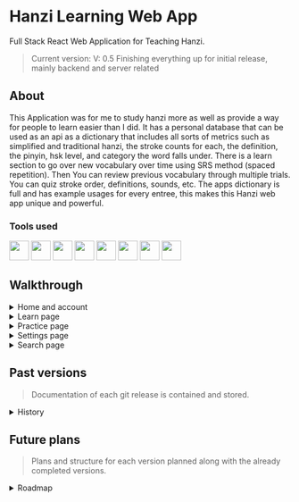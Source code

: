 # Hanzi Learning Web App
Full Stack React Web Application for Teaching Hanzi.
> Current version: V: 0.5 Finishing everything up for initial release, mainly backend and server related

## About
This Application was for me to study hanzi more as well as provide a way for people to learn easier than I did. It has a personal database that can be used as an api as a dictionary that includes all sorts of metrics such as simplified and traditional hanzi, the stroke counts for each, the definition, the pinyin, hsk level, and category the word falls under. There is a learn section to go over new vocabulary over time using SRS method (spaced repetition). Then You can review previous vocabulary through multiple trials. You can quiz stroke order, definitions, sounds, etc. The apps dictionary is full and has example usages for every entree, this makes this Hanzi web app unique and powerful.
### Tools used
<p float="left">
  <img src="https://cdn.jsdelivr.net/gh/devicons/devicon@latest/icons/vitejs/vitejs-original.svg" width="35"/>
  <img src="https://cdn.jsdelivr.net/gh/devicons/devicon@latest/icons/react/react-original.svg" width="35">
  <img src="https://cdn.jsdelivr.net/gh/devicons/devicon@latest/icons/nodejs/nodejs-original.svg" width="35"/>
  <img src="https://cdn.jsdelivr.net/gh/devicons/devicon@latest/icons/typescript/typescript-original.svg" width="35"> 
  <img src="https://cdn.jsdelivr.net/gh/devicons/devicon@latest/icons/javascript/javascript-original.svg" width="35"> 
  <img src="https://cdn.jsdelivr.net/gh/devicons/devicon@latest/icons/html5/html5-original.svg" width="35"/>
  <img src="https://cdn.jsdelivr.net/gh/devicons/devicon@latest/icons/css3/css3-original.svg" width="35"/>
  <img src="https://cdn.jsdelivr.net/gh/devicons/devicon@latest/icons/nginx/nginx-original.svg" width="35"/>
</p>

## Walkthrough
<details><summary>Home and account</summary>
  <img src="https://github.com/EthanNgit/HanziWebApp/assets/105979510/b27cf035-9625-47ec-a194-ce28fb46d3dc">
  <img src="https://github.com/EthanNgit/HanziWebApp/assets/105979510/226a0c30-7fea-417d-af1c-0be9a6b45bfb">
  <img src="https://github.com/EthanNgit/HanziWebApp/assets/105979510/2975e168-704c-4a7c-8c49-61f63e737bec">
</details>
<details><summary>Learn page</summary>
  <img src="https://github.com/EthanNgit/HanziWebApp/assets/105979510/08399219-c547-4c88-b341-7cdef9343f3f">
  <img src="https://github.com/EthanNgit/HanziWebApp/assets/105979510/6979d6ca-0959-46a6-857a-38428ea50be7">
  <img src="https://github.com/EthanNgit/HanziWebApp/assets/105979510/6549dd9a-23ce-4e7c-bb41-63cdf7d6b61e">
  <img src="https://github.com/EthanNgit/HanziWebApp/assets/105979510/80482475-523a-43bb-9cc3-3af2baaee92f">
</details>
<details><summary>Practice page</summary>
  <img src="https://github.com/EthanNgit/HanziWebApp/assets/105979510/db8adb39-ac4e-49b9-a814-92cfd1587db1">
  <img src="https://github.com/EthanNgit/HanziWebApp/assets/105979510/864027a2-be1c-4fd5-8c9e-64837e532541">
  <img src="https://github.com/EthanNgit/HanziWebApp/assets/105979510/5d58dab2-3434-41bc-8a04-bde536d4c0ec">
  <img src="https://github.com/EthanNgit/HanziWebApp/assets/105979510/4f6544dd-f28b-4824-b320-9b1c23afa243">
  <img src="https://github.com/EthanNgit/HanziWebApp/assets/105979510/834b63f8-9fbe-44ca-ac99-58214f678d36">
  <img src="https://github.com/EthanNgit/HanziWebApp/assets/105979510/6dd888a8-c18d-4b22-a884-1c1b648dd7f3">
</details>
<details><summary>Settings page</summary>
  <img src="https://github.com/EthanNgit/HanziWebApp/assets/105979510/8d4da92d-5e4e-45a8-9345-e77435d6fcac">
  <img src="https://github.com/EthanNgit/HanziWebApp/assets/105979510/9ed5f5c4-dae6-49ac-9c65-eae8bfca42a9">
  <img src="https://github.com/EthanNgit/HanziWebApp/assets/105979510/1ebff18a-6fda-4a1c-8f7b-a1c47cac1f34">
  <img src="https://github.com/EthanNgit/HanziWebApp/assets/105979510/05d6db16-396c-4c93-b31a-4caef650bbc5">
  <img src="https://github.com/EthanNgit/HanziWebApp/assets/105979510/96fdef19-e575-4d97-b5e1-bdf6da7afbfd">
</details>
<details><summary>Search page</summary>
  <img src="https://github.com/EthanNgit/HanziWebApp/assets/105979510/90413e5e-87af-46fe-b5e2-1779ac3e734b">
  <img src="https://github.com/EthanNgit/HanziWebApp/assets/105979510/c57e9365-695e-4513-870c-6beb2fa7fa4f">
</details>



## Past versions
> Documentation of each git release is contained and stored.

<details><summary>History</summary>
   <details><summary>V4</summary>
  <ul>
    <li>V: 0.4.0 File reformatting, bug fixes, settings, themes, practice option</li>
  </ul>
 </details>
 <details><summary>V3</summary>
  <ul>
    <li>V: 0.3.5 Bug fixes, optimization, code formatting</li>
    <li>V: 0.3.4 Ui changes, new review methods</li>
    <li>V: 0.3.3 Bug fixes, ui cleanup, ui qol, story system</li>
    <li> V: 0.3.2 Bug fixes, ui changes, code cleanup.</li>
    <li> V: 0.3.1 Practice Page, bug fixes, optimization on queries and load times, new theme, strings are now localized.</li>
  </ul>
 </details>
 <details><summary>V2</summary>
  <ul>
    <li> V: 0.2.1 SRS start and reviewing, bug fixing</li> 
  </ul>
 </details>
 <details><summary>V1</summary>
  <ul>
    <li> V: 0.1.1 Learn Page ui</li>
    <li> V: 0.1 Base Update and dictionary api (personal)...</li>
  </ul>
 </details>
</details>

## Future plans
> Plans and structure for each version planned along with the already completed versions.

<details><summary>Roadmap</summary>
 <details><summary>V0.1</summary>
  <ul>
    <li> Setup ReactJS and NodeJs</li>
    <li> Create Login and register system</li>
    <li> Create base outline for dictionary setup</li>
    <li> Create of hanzi dictionary in sql, up to hsk1 (174 characters)</li>
    <li> Searching functionality, making dictionary usable</li>
    <li> Setup base ui for site</li>
  </ul>
 </details>
 <details><summary>V0.2</summary>
  <ul>
    <li> Create SRS system</li>
    <li> Create basic user stats</li>
    <li> Add more details to hanzi dictionary (about, sentence, etc...)</li>
    <li> Add ability to start learning new characters</li>
    <li> Review system</li>
    <li> Lesson system</li>
    <li> Start making trial lessons</li>
  </ul>
 </details>
 <details><summary>V0.3</summary>
  <ul>
    <li> Convert all text to string file for the future ability to add language support</li>
    <li> Optimize dictionary calls by making it one time global</li>
    <li> Calculate user current level</li>
    <li> Start practice systems</li>
  </ul>
 </details>
</details>

  


